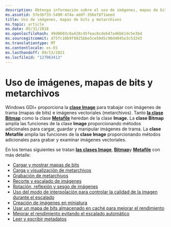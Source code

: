 ```yaml
---
description: Obtenga información sobre el uso de imágenes, mapas de bits y metarchivos. Windows GDI+ proporciona la clase Image para trabajar con imágenes de trama (mapas de bits) e imágenes vectoriales (metarchivos).
ms.assetid: 57e3bf33-5490-4f4a-addf-356ef8f1aeed
title: Uso de imágenes, mapas de bits y metarchivos
ms.topic: article
ms.date: 05/31/2018
ms.openlocfilehash: 49d0603c8a428c45feac8cdeb47a46b61dc5e3bd
ms.sourcegitcommit: d75fc10b9f0825bbe5ce5045c90d4045e3c53243
ms.translationtype: MT
ms.contentlocale: es-ES
ms.lasthandoff: 09/13/2021
ms.locfileid: "127063413"
---
```

# <a name="using-images-bitmaps-and-metafiles"></a>Uso de imágenes, mapas de bits y metarchivos

Windows GDI+ proporciona la [**clase Image**](/windows/desktop/api/gdiplusheaders/nl-gdiplusheaders-image) para trabajar con imágenes de trama (mapas de bits) e imágenes vectoriales (metarchivos). Tanto [**la clase Bitmap**](/windows/desktop/api/gdiplusheaders/nl-gdiplusheaders-bitmap) como la clase [**Metafile**](/windows/desktop/api/gdiplusheaders/nl-gdiplusheaders-metafile) heredan de la clase **Image.** La **clase Bitmap** amplía las funciones de la clase **Image** proporcionando métodos adicionales para cargar, guardar y manipular imágenes de trama. La **clase Metafile** amplía las funciones de la **clase Image** proporcionando métodos adicionales para grabar y examinar imágenes vectoriales.

En los temas siguientes se tratan [**las clases Image**](/windows/desktop/api/gdiplusheaders/nl-gdiplusheaders-image), [**Bitmap**](/windows/desktop/api/gdiplusheaders/nl-gdiplusheaders-bitmap)y [**Metafile**](/windows/desktop/api/gdiplusheaders/nl-gdiplusheaders-metafile) con más detalle:

-   [Cargar y mostrar mapas de bits](-gdiplus-loading-and-displaying-bitmaps-use.md)
-   [Carga y visualización de metarchivos](-gdiplus-loading-and-displaying-metafiles-use.md)
-   [Grabación de metarchivos](-gdiplus-recording-metafiles-use.md)
-   [Recorte y escalado de imágenes](-gdiplus-cropping-and-scaling-images-use.md)
-   [Rotación, reflexión y sesgo de imágenes](-gdiplus-rotating-reflecting-and-skewing-images-use.md)
-   [Uso del modo de interpolación para controlar la calidad de la imagen durante el escalado](-gdiplus-using-interpolation-mode-to-control-image-quality-during-scaling-use.md)
-   [Creación de imágenes en miniatura](-gdiplus-creating-thumbnail-images-use.md)
-   [Usar un mapa de bits almacenado en caché para mejorar el rendimiento](-gdiplus-using-a-cached-bitmap-to-improve-performance-use.md)
-   [Mejorar el rendimiento evitando el escalado automático](-gdiplus-improving-performance-by-avoiding-automatic-scaling-use.md)
-   [Leer y escribir metadatos](-gdiplus-reading-and-writing-metadata-use.md)

 

 



